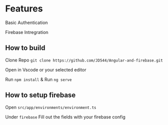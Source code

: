 # Features

Basic Authentication

Firebase Intregration

## How to build

Clone Repo `git clone https://github.com/JD544/Angular-and-firebase.git`

Open in Vscode or your selected editor

Run `npm install` & Run `ng serve`


## How to setup firebase

Open `src/app/environments/environment.ts`

Under `firebase`
Fill out the fields with your firebase config
